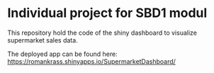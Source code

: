 # Individual project for SBD1 modul
This repository hold the code of the shiny dashboard to visualize supermarket sales data.

The deployed app can be found here: https://romankrass.shinyapps.io/SupermarketDashboard/
